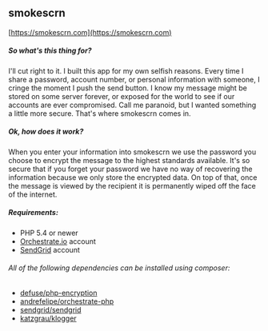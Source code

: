 ## smokescrn
[https://smokescrn.com](https://smokescrn.com)

##### So what's this thing for?

I'll cut right to it. I built this app for my own selfish reasons. Every time I share a password, account number, or personal information with someone, I cringe the moment I push the send button. I know my message might be stored on some server forever, or exposed for the world to see if our accounts are ever compromised. Call me paranoid, but I wanted something a little more secure. That's where smokescrn comes in.

##### Ok, how does it work?

When you enter your information into smokescrn we use the password you choose to encrypt the message to the highest standards available. It's so secure that if you forget your password we have no way of recovering the information because we only store the encrypted data. On top of that, once the message is viewed by the recipient it is permanently wiped off the face of the internet.

##### Requirements:

- PHP 5.4 or newer
- [Orchestrate.io](http://orchestrate.io) account
- [SendGrid](http://sendgrid.com) account

###### All of the following dependencies can be installed using composer:

- [defuse/php-encryption](https://github.com/defuse/php-encryption)
- [andrefelipe/orchestrate-php](https://github.com/andrefelipe/orchestrate-php)
- [sendgrid/sendgrid](https://github.com/sendgrid/sendgrid-php)
- [katzgrau/klogger](https://github.com/katzgrau/klogger)
